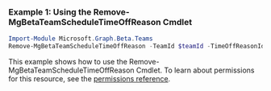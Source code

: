 ### Example 1: Using the Remove-MgBetaTeamScheduleTimeOffReason Cmdlet
```powershell
Import-Module Microsoft.Graph.Beta.Teams
Remove-MgBetaTeamScheduleTimeOffReason -TeamId $teamId -TimeOffReasonId $timeOffReasonId
```
This example shows how to use the Remove-MgBetaTeamScheduleTimeOffReason Cmdlet.
To learn about permissions for this resource, see the [permissions reference](/graph/permissions-reference).

